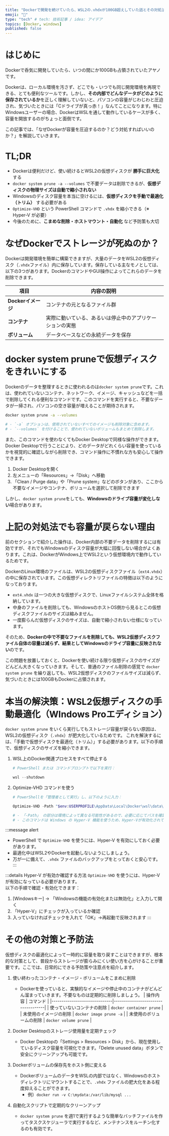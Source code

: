 ```yaml
---
title: "Dockerで開発を続けていたら、WSL2の.vhdxが100GB超えしていた話とその対処法"
emoji: "📓"
type: "tech" # tech: 技術記事 / idea: アイデア
topics: [Docker, windows]
published: false
---
```

# はじめに
Dockerで呑気に開発していたら、いつの間にか100GBも占領されていたアヤノです。

Dockerは、ローカル環境を汚さず、どこでも・いつでも同じ開発環境を再現できる、とても便利なツールです。しかし、**その内部でどんなデータがどのように保存されているか**を正しく理解していないと、パソコンの容量がじわじわと圧迫され、気づいたときには「Cドライブが真っ赤！」なんてことになります。特にWindowsユーザーの場合、DockerはWSLを通して動作しているケースが多く、容量を開放するのがちょっと面倒です。

この記事では、「なぜDockerが容量を圧迫するのか？どう対処すればいいのか？」を解説していきます。

# TL;DR
- Dockerは便利だけど、使い続けるとWSL2の仮想ディスクが **勝手に巨大化** する  
- `docker system prune -a --volumes` で不要データは削除できるが、**仮想ディスクの物理サイズは自動で縮小されない**  
- Windowsのディスク容量を本当に空けるには、**仮想ディスクを手動で最適化（トリム）** する必要がある  
- `Optimize-VHD` という PowerShell コマンドで `.vhdx` を縮小できる（※ Hyper-V が必要）  
- 今後のために、**こまめな削除・ホストマウント・自動化** など予防策も大切

# なぜDockerでストレージが死ぬのか？
Dockerは開発環境を簡単に構築できますが、大量のデータをWSL2の仮想ディスク（`.vhdx`ファイル）内に保存しています。保存している主なモノとしては、以下の3つがあります。DockerのコマンドやGUI操作によってこれらのデータを削除できます。

| 項目          | 内容の説明                               |
|---------------|----------------------------------------|
| **Dockerイメージ** | コンテナの元となるファイル群　| 
| **コンテナ**       | 実際に動いている、あるいは停止中のアプリケーションの実態　| 
| **ボリューム**     | データベースなどの永続データを保存　|

# docker system pruneで仮想ディスクをきれいにする
Dockerのデータを整理するときに使われるのは`docker system prune`です。これは、使われていないコンテナ、ネットワーク、イメージ、キャッシュなどを一括で削除してくれる便利なコマンドです。このコマンドを実行すると、不要なデータが一掃され、パソコンの空き容量が増えることが期待されます。

```sh
docker system prune -a --volumes

# - `-a` オプションは、使用されていないすべてのイメージも削除対象に含めます。  
# - `--volumes` を付けることで、使われていないボリュームもまとめて削除します。
```

また、このコマンドを使わなくてもDocker Desktopで同様な操作ができます。Docker Desktopで行うことにより、どのデータがどれくらい容量を使っているかを視覚的に確認しながら削除でき、コマンド操作に不慣れな方も安心して操作できます。

1. Docker Desktopを開く  
2. 左メニューの「Resources」→「Disk」へ移動  
3. 「Clean / Purge data」や「Prune system」などのボタンがあり、ここから不要なイメージやコンテナ、ボリュームを選択して削除できます

しかし、`docker system prune`をしても、**Windowsのドライブ容量が変化しない**場合があります。

# 上記の対処法でも容量が戻らない理由

前のセクションで紹介した操作は、Docker内部の不要データを削除するには有効ですが、それでもWindowsのディスク容量が大幅に回復しない場合がよくあります。これは、DockerがWindows上でWSL2という仮想環境内で動作しているためです。  

DockerのLinux環境のファイルは、WSL2の仮想ディスクファイル（`ext4.vhdx`）の中に保存されています。この仮想ディレクトリファイルの特徴は以下のようになっております。

- `ext4.vhdx` は一つの大きな仮想ディスクで、Linuxファイルシステム全体を格納しています。  
- 中身のファイルを削除しても、WindowsのホストOS側から見るとこの仮想ディスクファイルのサイズは縮みません。  
- 一度膨らんだ仮想ディスクのサイズは、自動で縮小されない仕様になっています。

そのため、**Dockerの中で不要なファイルを削除しても、WSL2仮想ディスクファイル自体の容量は減らず、結果としてWindowsのドライブ容量に反映されない**のです。

この問題を放置しておくと、Dockerを使い続ける限り仮想ディスクのサイズがどんどん大きくなっていきます。そして、普通のファイル削除の感覚で `docker system prune` を繰り返しても、WSL2仮想ディスクのファイルサイズは減らず、気づいたときには100GBもDockerに占領されます。


# 本当の解決策：WSL2仮想ディスクの手動最適化（WIndows Proエディション）
`docker system prune` をいくら実行してもストレージ容量が戻らない原因は、WSL2の仮想ディスク（`.vhdx`）が肥大化しているためです。  これを解決するには、「手動で仮想ディスクを最適化（トリム）」する必要があります。以下の手順で、仮想ディスクのサイズを縮小できます。

1. WSL上のDocker関連プロセスをすべて停止する
   ```powershell
   # PowerShell または コマンドプロンプトで以下を実行：

   wsl --shutdown
   ```
2. Optimize-VHD コマンドを使う
   ```powershell
   # PowerShellを「管理者として実行」し、以下のように入力：

   Optimize-VHD -Path "$env:USERPROFILE\AppData\Local\Docker\wsl\data\ext4.vhdx" -Mode full

   # - 「-Path」 の部分は環境によって異なる可能性があるので、必要に応じてパスを確認してください。
   # - このコマンドは Windows の Hyper-V 機能を使うため、Hyper-Vが有効化されている必要があります。
   ```
:::message alert
- PowerShell で `Optimize-VHD` を使うには、Hyper-V を有効にしておく必要があります。
- 最適化中はWSL2やDockerを起動しないようにしましょう。
- 万が一に備えて、`.vhdx` ファイルのバックアップをとっておくと安心です。
:::

:::details Hyper-V が有効か確認する方法
`Optimize-VHD` を使うには、Hyper-Vが有効になっている必要があります。  
以下の手順で確認・有効化できます：

1. [Windowsキー] → 「Windowsの機能の有効化または無効化」と入力して開く  
2. 「Hyper-V」にチェックが入っているか確認  
3. 入っていなければチェックを入れて「OK」→再起動で反映されます
:::

# その他の対策と予防法
仮想ディスクの最適化によって一時的に容量を取り戻すことはできますが、根本的な対策として、普段からストレージが膨らみにくい使い方を心がけることが重要です。ここでは、日常的にできる予防策や注意点を紹介します。

1. 使い終わったコンテナ・イメージ・ボリュームをこまめに削除
    - Dockerを使っていると、実験的なイメージや停止中のコンテナがどんどん溜まっていきます。不要なものは定期的に削除しましょう。
        | 操作内容                     | コマンド                           |
        |------------------------------|------------------------------------|
        | 使っていないコンテナの削除   | `docker container prune`          |
        | 未使用のイメージの削除       | `docker image prune -a`           |
        | 未使用のボリュームの削除     | `docker volume prune`             |

1. Docker Desktopのストレージ使用量を定期チェック
    - Docker Desktopの「Settings > Resources > Disk」から、現在使用しているディスク容量を可視化できます。「Delete unused data」ボタンで安全にクリーンアップも可能です。

1. Dockerボリュームの保存先をホスト側に変える
    - DockerボリュームのデータをWSLの内部ではなく、Windowsのホストディレクトリにマウントすることで、`.vhdx` ファイルの肥大化をある程度抑えることができます。
      - 例）`docker run -v C:\mydata:/var/lib/mysql ... `

1. 自動化スクリプトで定期的なクリーンアップ
    - `docker system prune` を週1で実行するような簡単なバッチファイルを作ってタスクスケジューラで実行するなど、メンテナンスをルーチン化するのも有効です。

